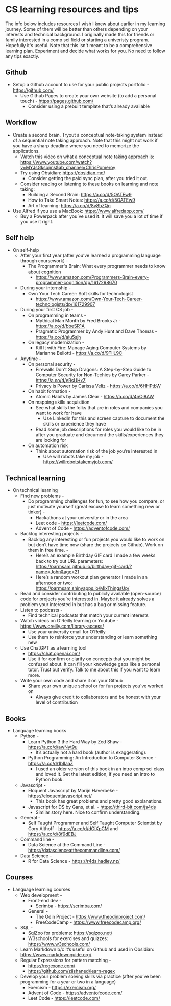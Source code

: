 # CS learning resources and tips

The info below includes resources I wish I knew about earlier in my learning journey. Some of them will be better than others depending on your interests and technical background. I originally made this for friends or family interested in a comp sci field or starting a univeristy program. Hopefully it's useful. Note that this isn't meant to be a comprehensive learning plan. Experiment and decide what works for you.  No need to follow any tips exactly. 

## Github
* Setup a Github account to use for your public projects portfolio - https://github.com/
    * Use Github Pages to create your own website (to add a personal touch) - https://pages.github.com/
        * Consider using a prebuilt template that’s already available

## Workflow
* Create a second brain. Tryout a conceptual note-taking system instead of a sequential note taking approach. Note that this might not work if you have a sharp deadline where you need to memorize the applications.
    * Watch this video on what a conceptual note taking approach is: https://www.youtube.com/watch?v=MYJsGksojms&ab_channel=ChrisPomeroy
    * Try using Obsidian: https://obsidian.md/
        * Consider getting the paid sync plan, after you tried it out.
    * Consider reading or listening to these books on learning and note taking:
        * Building a Second Brain: https://a.co/d/5OATEw9
        * How to Take Smart Notes: https://a.co/d/5OATEw9
        * Art of learning: https://a.co/d/8y8bZQq
* Use Alfred if you use a MacBook: https://www.alfredapp.com/
    * Buy a Powerpack after you’ve used it. It will save you a lot of time if you use it right.

## Self help
* On self-help
    * After your first year (after you’ve learned a programming language through coursework) - 
        * The Programmer's Brain: What every programmer needs to know about cognition
            * https://www.amazon.com/Programmers-Brain-every-programmer-cognition/dp/1617298670
    * During your internship -
        * Own Your Tech Career: Soft skills for technologist 
            * https://www.amazon.com/Own-Your-Tech-Career-technologists/dp/161729907
    * During your first CS job -
        * On programming in teams - 
            * Mythical Man Month by Fred Brooks Jr - https://a.co/d/bbeSR1A
            * Pragmatic Programmer by Andy Hunt and Dave Thomas - https://a.co/d/alu5sjh
        * On legacy modernization - 
            * Kill It with Fire: Manage Aging Computer Systems by Marianne Bellotti - https://a.co/d/9TliL9C
    * Anytime - 
        * On personal security - 
            *  Firewalls Don't Stop Dragons: A Step-by-Step Guide to Computer Security for Non-Techies by Carey Parker - https://a.co/d/eRsUHxZ
            * Privacy is Power by Carissa Veliz - https://a.co/d/6HHPtbW
        * On habit formation - 
            * Atomic Habits by James Clear - https://a.co/d/4nOl8AW
        * On mapping skills acquisition
            * See what skills the folks that are in roles and companies you want to work for have
                * Use LinkedIn for this and screen capture to document the skills or experience they have
            * Read some job descriptions for roles you would like to be in after you graduate and document the skills/experiences they are looking for
        * On automation risk
            * Think about automation risk of the job you’re interested in
                * Use will robots take my job - https://willrobotstakemyjob.com/

## Technical learning
* On technical learning
    * Find new problems - 
        * Do programming challenges for fun, to see how you compare, or just motivate yourself (great excuse to learn something new or tinker) - 
            * Hackathons at your university or in the area
            * Leet code - https://leetcode.com/
            * Advent of Code - https://adventofcode.com/
    * Backlog interesting projects - 
        * Backlog any interesting or fun projects you would like to work on but don’t have time now (share the projects on Github). Work on them in free time. - 
            * Here’s an example Birthday GIF card I made a few weeks back to try out URL parameters: https://parmsam.github.io/birthday-gif-card/?name=John&age=21
            * Here’s a random workout plan generator I made in an afternoon or two: https://parmsam.shinyapps.io/MixThingsUp/
    * Read and consider contributing to publicly available (open-source) code for projects you’re interested in. Maybe it already solves a problem your interested in but has a bug or missing feature.
    * Listen to podcasts -
        * Find technical podcasts that match your current interests
    * Watch videos on O’Reilly learning or Youtube  - https://www.oreilly.com/library-access/
        * Use your university email for O’Reilly
        * Use them to reinforce your understanding or learn something new
    * Use ChatGPT as a learning tool
        * https://chat.openai.com/
        * Use it for confirm or clarify on concepts that you might be confused about. It can fill your knowledge gaps like a personal tutor. Trust but verify. Talk to me about this if you want to learn more.
    * Write your own code and share it on your Github
        * Share your own unique school or for fun projects you’ve worked on
            * Always give credit to collaborators and be honest with your level of contribution

## Books
* Language learning books
    * Python -
        * Learn Python 3 the Hard Way by Zed Shaw - https://a.co/d/awNyt9u
            * It’s actually not a hard book (author is exaggerating).  
        * Python Programming: An Introduction to Computer Science - https://a.co/d/1bIIaaZ
            * I used an older version of this book in an intro comp sci class and loved it. Get the latest edition, if you need an intro to Python book. 
    * Javascript - 
        * Eloquent Javascript by Marijn Haverbeke - https://eloquentjavascript.net/
            * This book has great problems and pretty good explanations.
        * Javascript for DS by Gans, et al. - https://third-bit.com/js4ds
            * Similar story here. Nice to confirm understanding.
    * General - 
        * Self Taught Programmer and Self Taught Computer Scientist by Cory Althoff - https://a.co/d/dGiXpCM and https://a.co/d/8f9dEBJ
    * Command line - 
        * Data Science at the Command Line - https://datascienceatthecommandline.com/
    * Data Science -
        * R for Data Science - https://r4ds.hadley.nz/

## Courses
*  Language learning courses
    * Web development - 
        * Front-end dev - 
            * Scrimba - https://scrimba.com/
        * General - 
            * The Odin Project - https://www.theodinproject.com/
            * FreeCodeCamp - https://www.freecodecamp.org/
    * SQL - 
        * SqlZoo for problems: https://sqlzoo.net/
        * W3schools for exercises and quizzes: https://www.w3schools.com/
    * Learn Markdown b/c it’s useful on Github and used in Obsidian: https://www.markdownguide.org/
    * Regular Expressions for pattern matching - 
        * https://regexone.com/
        * https://github.com/ziishaned/learn-regex
    * Develop your problem solving skills via practice (after you’ve been programming for a year or two in a language)
        * Exercism - https://exercism.org/
        * Advent of Code - https://adventofcode.com/
        * Leet Code - https://leetcode.com/

